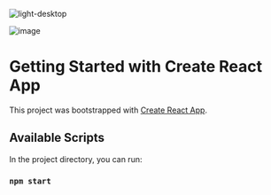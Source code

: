![light-desktop](https://github.com/FurkanTelli/Simple-Calculator/assets/87277615/ed72f183-20e1-4fd2-a24f-f486946e9dba)

![image](https://github.com/FurkanTelli/Simple-Calculator/assets/87277615/1c46a51c-61c7-443f-b4b5-d7ca516ef5d1)

# Getting Started with Create React App

This project was bootstrapped with [Create React App](https://github.com/facebook/create-react-app).

## Available Scripts

In the project directory, you can run:

### `npm start`

